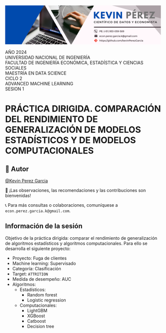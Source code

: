 ![logo](https://github.com/kevinPerezGarcia/kevinPerezGarcia/blob/main/logo.png)

<p>
AÑO 2024 <br>
UNIVERSIDAD NACIONAL DE INGENIERÍA <br>
FACULTAD DE INGENIERÍA ECONÓMICA, ESTADÍSTICA Y CIENCIAS SOCIALES <br>
MAESTRÍA EN DATA SCIENCE <br>
CICLO 2 <br>
ADVANCED MACHINE LEARNING <br>
SESION 1
</p>

# PRÁCTICA DIRIGIDA. COMPARACIÓN DEL RENDIMIENTO DE GENERALIZACIÓN DE MODELOS ESTADÍSTICOS Y DE MODELOS COMPUTACIONALES

## 👥 Autor

[@Kevin Perez Garcia](https://www.linkedin.com/in/kevinperezgarcia)

🤝 ¡Las observaciones, las recomendaciones y las contribuciones son bienvenidas!

📞 Para más consultas o colaboraciones, comuníquese a `econ.perez.garcia.k@gmail.com`.

## Información de la sesión

Objetivo de la práctica dirigida: comparar el rendimiento de generalización de algoritmos estadísticos y algoritmos computacionales. Para ello se desarrolla el siguiente proyecto:

* Proyecto: Fuga de clientes
* Machine learning: Supervisado
* Categoría: Clasificación
* Target: `ATTRITION`
* Medida de desempeño: AUC
* Algoritmos:
  * Estadísticos:
    * Random forest
    * Logistic regression
  * Computacionales:
    * LightGBM
    * XGBoost
    * Catboost
    * Decision tree